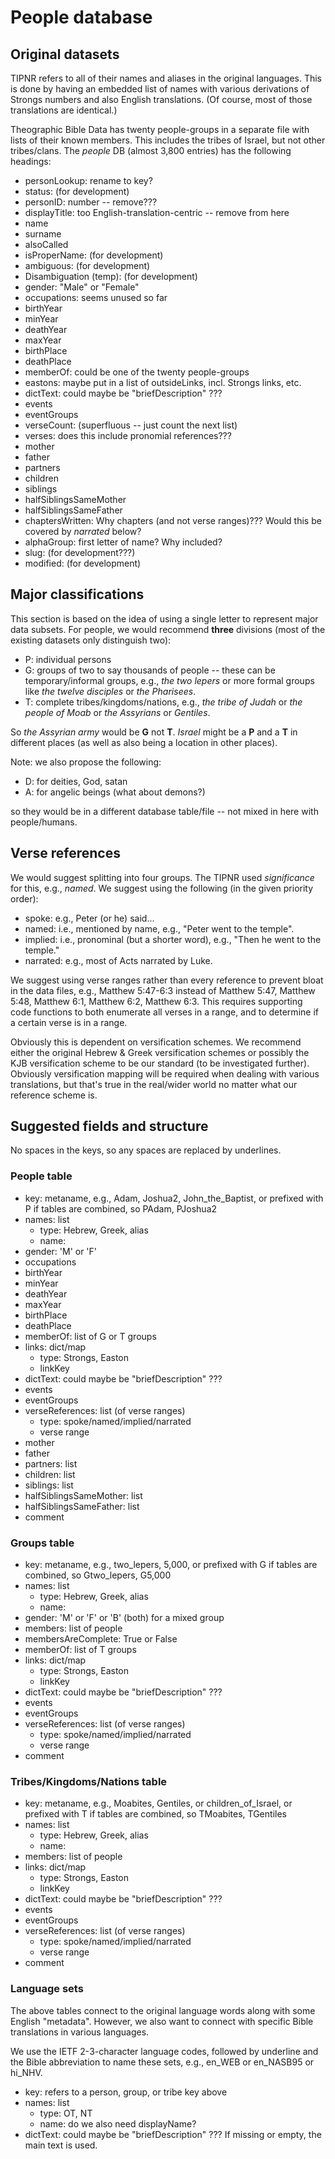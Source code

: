 # People database

## Original datasets

TIPNR refers to all of their names and aliases in the original languages.
This is done by having an embedded list of names with various
derivations of Strongs numbers and also English translations.
(Of course, most of those translations are identical.)

Theographic Bible Data has twenty people-groups in a separate file
with lists of their known members.
This includes the tribes of Israel, but not other tribes/clans.
The *people* DB (almost 3,800 entries) has the following headings:

- personLookup: rename to key?
- status: (for development)
- personID: number -- remove???
- displayTitle: too English-translation-centric -- remove from here
- name
- surname
- alsoCalled
- isProperName: (for development)
- ambiguous: (for development)
- Disambiguation (temp): (for development)
- gender: "Male" or "Female"
- occupations: seems unused so far
- birthYear
- minYear
- deathYear
- maxYear
- birthPlace
- deathPlace
- memberOf: could be one of the twenty people-groups
- eastons: maybe put in a list of outsideLinks, incl. Strongs links, etc.
- dictText: could maybe be "briefDescription" ???
- events
- eventGroups
- verseCount: (superfluous -- just count the next list)
- verses: does this include pronomial references???
- mother
- father
- partners
- children
- siblings
- halfSiblingsSameMother
- halfSiblingsSameFather
- chaptersWritten: Why chapters (and not verse ranges)??? Would this be covered by *narrated* below?
- alphaGroup: first letter of name? Why included?
- slug: (for development???)
- modified: (for development)

## Major classifications

This section is based on the idea of using
a single letter to represent major data subsets.
For people, we would recommend **three** divisions
(most of the existing datasets only distinguish two):

- P: individual persons
- G: groups of two to say thousands of people --
these can be temporary/informal groups, e.g., *the two lepers*
or more formal groups like *the twelve disciples* or *the Pharisees*.
- T: complete tribes/kingdoms/nations, e.g., *the tribe of Judah* or
*the people of Moab* or *the Assyrians* or *Gentiles*.

So *the Assyrian army* would be **G** not **T**.
*Israel* might be a **P** and a **T** in different places
(as well as also being a location in other places).

Note: we also propose the following:

- D: for deities, God, satan
- A: for angelic beings (what about demons?)

so they would be in a different database table/file -- not mixed in here with people/humans.

## Verse references

We would suggest splitting into four groups.
The TIPNR used *significance* for this, e.g., *named*.
We suggest using the following (in the given priority order):

- spoke: e.g., Peter (or he) said...
- named: i.e., mentioned by name,
e.g., "Peter went to the temple".
- implied: i.e., pronominal (but a shorter word),
e.g., "Then he went to the temple."
- narrated: e.g., most of Acts narrated by Luke.

We suggest using verse ranges rather than every reference
to prevent bloat in the data files,
e.g., Matthew 5:47-6:3 instead of Matthew 5:47, Matthew 5:48, Matthew 6:1, Matthew 6:2, Matthew 6:3.
This requires supporting code functions to both enumerate all verses in a range,
and to determine if a certain verse is in a range.

Obviously this is dependent on versification schemes.
We recommend either the original Hebrew & Greek versification schemes
or possibly the KJB versification scheme to be our standard (to be investigated further).
Obviously versification mapping will be required when dealing with various translations,
but that's true in the real/wider world no matter what our reference scheme is.

## Suggested fields and structure

No spaces in the keys, so any spaces are replaced by underlines.

### People table

- key: metaname, e.g., Adam, Joshua2, John_the_Baptist,
or prefixed with P if tables are combined, so PAdam, PJoshua2
- names: list
  - type: Hebrew, Greek, alias
  - name:
- gender: 'M' or 'F'
- occupations
- birthYear
- minYear
- deathYear
- maxYear
- birthPlace
- deathPlace
- memberOf: list of G or T groups
- links: dict/map
  - type: Strongs, Easton
  - linkKey
- dictText: could maybe be "briefDescription" ???
- events
- eventGroups
- verseReferences: list (of verse ranges)
  - type: spoke/named/implied/narrated
  - verse range
- mother
- father
- partners: list
- children: list
- siblings: list
- halfSiblingsSameMother: list
- halfSiblingsSameFather: list
- comment

### Groups table

- key: metaname, e.g., two_lepers, 5,000, or prefixed with G if tables are combined, so Gtwo_lepers, G5,000
- names: list
  - type: Hebrew, Greek, alias
  - name:
- gender: 'M' or 'F' or 'B' (both) for a mixed group
- members: list of people
- membersAreComplete: True or False
- memberOf: list of T groups
- links: dict/map
  - type: Strongs, Easton
  - linkKey
- dictText: could maybe be "briefDescription" ???
- events
- eventGroups
- verseReferences: list (of verse ranges)
  - type: spoke/named/implied/narrated
  - verse range
- comment

### Tribes/Kingdoms/Nations table

- key: metaname, e.g., Moabites, Gentiles, or children_of_Israel,
or prefixed with T if tables are combined, so TMoabites, TGentiles
- names: list
  - type: Hebrew, Greek, alias
  - name:
- members: list of people
- links: dict/map
  - type: Strongs, Easton
  - linkKey
- dictText: could maybe be "briefDescription" ???
- events
- eventGroups
- verseReferences: list (of verse ranges)
  - type: spoke/named/implied/narrated
  - verse range
- comment

### Language sets

The above tables connect to the original language words
along with some English "metadata".
However, we also want to connect with specific Bible translations
in various languages.

We use the IETF 2-3-character language codes,
followed by underline and the Bible abbreviation
to name these sets,
e.g., en_WEB or en_NASB95 or hi_NHV.

- key: refers to a person, group, or tribe key above
- names: list
  - type: OT, NT
  - name: do we also need displayName?
- dictText: could maybe be "briefDescription" ???
If missing or empty, the main text is used.
